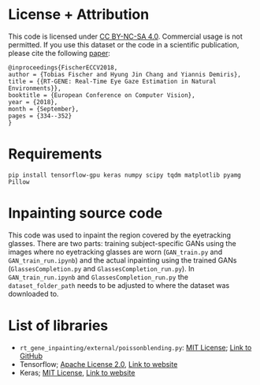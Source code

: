 # License + Attribution
This code is licensed under [CC BY-NC-SA 4.0](https://creativecommons.org/licenses/by-nc-sa/4.0/). Commercial usage is not permitted. If you use this dataset or the code in a scientific publication, please cite the following [paper](http://openaccess.thecvf.com/content_ECCV_2018/html/Tobias_Fischer_RT-GENE_Real-Time_Eye_ECCV_2018_paper.html):

```
@inproceedings{FischerECCV2018,
author = {Tobias Fischer and Hyung Jin Chang and Yiannis Demiris},
title = {{RT-GENE: Real-Time Eye Gaze Estimation in Natural Environments}},
booktitle = {European Conference on Computer Vision},
year = {2018},
month = {September},
pages = {334--352}
}
```

# Requirements
`pip install tensorflow-gpu keras numpy scipy tqdm matplotlib pyamg Pillow`

# Inpainting source code
This code was used to inpaint the region covered by the eyetracking glasses. There are two parts: training subject-specific GANs using the images where no eyetracking glasses are worn (`GAN_train.py` and `GAN_train_run.ipynb`) and the actual inpainting using the trained GANs (`GlassesCompletion.py` and `GlassesCompletion_run.py`). In `GAN_train_run.ipynb` and `GlassesCompletion_run.py` the `dataset_folder_path` needs to be adjusted to where the dataset was downloaded to.

# List of libraries
- `rt_gene_inpainting/external/poissonblending.py`: [MIT License](https://opensource.org/licenses/MIT); [Link to GitHub](https://github.com/parosky/poissonblending)
- Tensorflow; [Apache License 2.0](https://www.apache.org/licenses/LICENSE-2.0), [Link to website](http://tensorflow.org/)
- Keras; [MIT License](https://opensource.org/licenses/MIT), [Link to website](https://keras.io)

